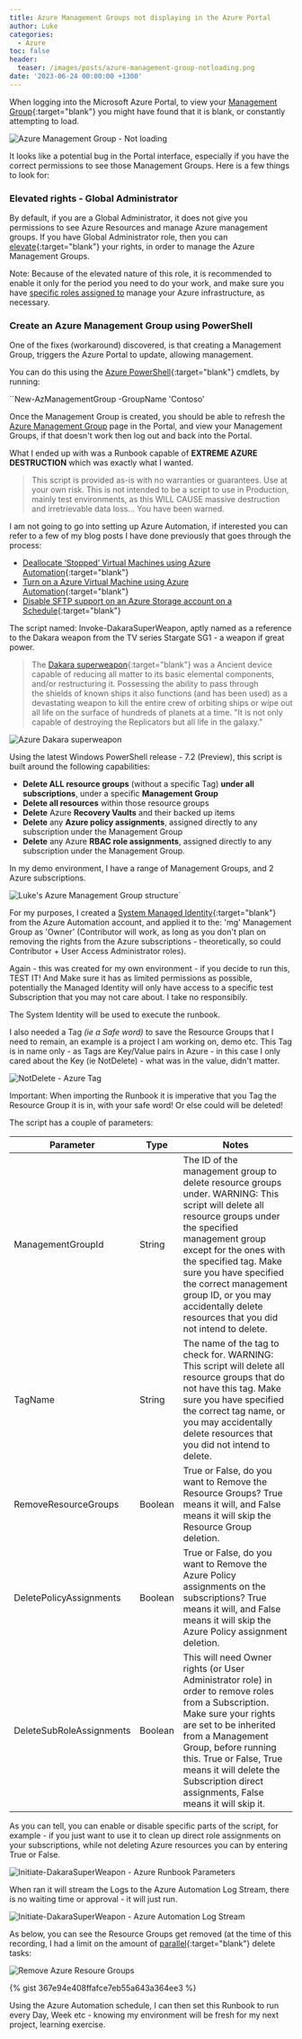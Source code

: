 ```yaml
---
title: Azure Management Groups not displaying in the Azure Portal
author: Luke
categories:
  - Azure
toc: false
header:
  teaser: /images/posts/azure-management-group-notloading.png
date: '2023-06-24 00:00:00 +1300'
---
```


When logging into the Microsoft Azure Portal, to view your [Management Group](https://learn.microsoft.com/azure/governance/management-groups/overview?WT.mc_id=AZ-MVP-5004796 "What are Azure management groups?"){:target="blank"} you might have found that it is blank, or constantly attempting to load.

![Azure Management Group - Not loading](/images/posts/azure-management-group-notloading.png "Azure Management Group - Not loading")

It looks like a potential bug in the Portal interface, especially  if you have the correct permissions to see those Management Groups. Here is a few things to look for:

### Elevated rights - Global Administrator

By default, if you are a Global Administrator, it does not give you permissions to see Azure Resources and manage Azure management groups.
If you have Global Administrator role, then you can [elevate](https://learn.microsoft.com/en-us/azure/role-based-access-control/elevate-access-global-admin?WT.mc_id=AZ-MVP-5004796#elevate-access-for-a-global-administrator){:target="blank"} your rights, in order to manage the Azure Management Groups.

Note: Because of the elevated nature of this role, it is recommended to enable it only for the period you need to do your work, and make sure you have [specific roles assigned to](https://learn.microsoft.com/azure/role-based-access-control/role-assignments-portal?WT.mc_id=AZ-MVP-5004796) manage your Azure infrastructure, as necessary.

### Create an Azure Management Group using PowerShell

One of the fixes (workaround) discovered, is that creating a Management Group, triggers the Azure Portal to update, allowing management.

You can do this using the [Azure PowerShell](https://learn.microsoft.com/powershell/azure/install-azure-powershell?view=azps-10.0.0&WT.mc_id=AZ-MVP-5004796){:target="blank"} cmdlets, by running:

``New-AzManagementGroup -GroupName 'Contoso'

Once the Management Group is created, you should be able to refresh the [Azure Management Group](https://portal.azure.com/#view/Microsoft_Azure_ManagementGroups/ManagementGroupBrowseBlade/%7E/MGBrowse_overview) page in the Portal, and view your Management Groups, if that doesn't work then log out and back into the Portal.





What I ended up with was a Runbook capable of **EXTREME AZURE DESTRUCTION** which was exactly what I wanted.

> This script is provided as-is with no warranties or guarantees. Use at your own risk. This is not intended to be a script to use in Production, mainly test environments, as this WILL CAUSE massive destruction and irretrievable data loss... You have been warned.

I am not going to go into setting up Azure Automation, if interested you can refer to a few of my blog posts I have done previously that goes through the process:

* [Deallocate ‘Stopped’ Virtual Machines using Azure Automation](https://luke.geek.nz/azure/deallocate-stopped-virtual-machines-using-azure-automation/ "Deallocate ‘Stopped’ Virtual Machines using Azure Automation"){:target="blank"}
* [Turn on a Azure Virtual Machine using Azure Automation](https://luke.geek.nz/azure/turn-on-a-azure-virtual-machine-using-azure-automation/ "Turn on a Azure Virtual Machine using Azure Automation"){:target="blank"}
* [Disable SFTP support on an Azure Storage account on a Schedule](https://luke.geek.nz/azure/disable-sftp-support-on-an-azure-storage-account-on-a-schedule/ "Disable SFTP support on an Azure Storage account on a Schedule"){:target="blank"}

The script named: Invoke-DakaraSuperWeapon, aptly named as a reference to the Dakara weapon from the TV series Stargate SG1 - a weapon if great power.

> The [Dakara superweapon](https://stargate.fandom.com/wiki/Dakara_superweapon){:target="blank"} was a Ancient device capable of reducing all matter to its basic elemental components, and/or restructuring it. Possessing the ability to pass through the shields of known ships it also functions (and has been used) as a devastating weapon to kill the entire crew of orbiting ships or wipe out all life on the surface of hundreds of planets at a time. "It is not only capable of destroying the Replicators but all life in the galaxy."

![Azure Dakara superweapon](/images/posts/CleanupyourUnwantedAzureResourcesonaSchedule.png "Azure Dakara superweapon")

Using the latest Windows PowerShell release - 7.2 (Preview), this script is built around the following capabilities:

* **Delete ALL resource groups** (without a specific Tag) **under all subscriptions**, under a specific **Management Group**
* **Delete all resources** within those resource groups
* **Delete** Azure **Recovery Vaults** and their backed up items
* **Delete** any **Azure policy assignments**, assigned directly to any subscription under the Management Group
* **Delete** any Azure **RBAC role assignments**, assigned directly to any subscription under the Management Group.

In my demo environment, I have a range of Management Groups, and 2 Azure subscriptions.

![Luke's Azure Management Group structure](/images/posts/VisualStudio_Luke_MG_Structure.png "Luke's Azure Management Group structure")\`

For my purposes, I created a [System Managed Identity](https://learn.microsoft.com/azure/automation/enable-managed-identity-for-automation?WT.mc_id=AZ-MVP-5004796 "Using a system-assigned managed identity for an Azure Automation account"){:target="blank"} from the Azure Automation account, and applied it to the: 'mg' Management Group as 'Owner' (Contributor will work, as long as you don't plan on removing the rights from the Azure subscriptions - theoretically, so could Contributor + User Access Administrator roles).

Again - this was created for my own environment - if you decide to run this, TEST IT! And Make sure it has as limited permissions as possible, potentially the Managed Identity will only have access to a specific test Subscription that you may not care about. I take no responsibily.

The System Identity will be used to execute the runbook.

I also needed a Tag *(ie a Safe word)* to save the Resource Groups that I need to remain, an example is a project I am working on, demo etc. This Tag is in name only - as Tags are Key/Value pairs in Azure - in this case I only cared about the Key (ie NotDelete) - what was in the value, didn't matter.

![NotDelete - Azure Tag](/images/posts/Initiate-DakaraSuperWeapon_SafeWord.png "NotDelete - Azure Tag")

Important: When importing the Runbook it is imperative that you Tag the Resource Group it is in, with your safe word! Or else could will be deleted!

The script has a couple of parameters:

| Parameter                | Type    | Notes                                                                                                                                                                                                                                                                                                                                           |
| ------------------------ | ------- | ----------------------------------------------------------------------------------------------------------------------------------------------------------------------------------------------------------------------------------------------------------------------------------------------------------------------------------------------- |
| ManagementGroupId        | String  | The ID of the management group to delete resource groups under. WARNING: This script will delete all resource groups under the specified management group except for the ones with the specified tag. Make sure you have specified the correct management group ID, or you may accidentally delete resources that you did not intend to delete. |
| TagName                  | String  | The name of the tag to check for. WARNING: This script will delete all resource groups that do not have this tag. Make sure you have specified the correct tag name, or you may accidentally delete resources that you did not intend to delete.                                                                                                |
| RemoveResourceGroups     | Boolean | True or False, do you want to Remove the Resource Groups? True means it will, and False means it will skip the Resource Group deletion.                                                                                                                                                                                                         |
| DeletePolicyAssignments  | Boolean | True or False, do you want to Remove the Azure Policy assignments on the subscriptions? True means it will, and False means it will skip the Azure Policy assignment deletion.                                                                                                                                                                  |
| DeleteSubRoleAssignments | Boolean | This will need Owner rights (or User Administrator role) in order to remove roles from a Subscription. Make sure your rights are set to be inherited from a Management Group, before running this. True or False, True means it will delete the Subscription direct assignments, False means it will skip it.                                   |

As you can tell, you can enable or disable specific parts of the script, for example - if you just want to use it to clean up direct role assignments on your subscriptions, while not deleting Azure resources you can by entering True or False.

![Initiate-DakaraSuperWeapon - Azure Runbook Parameters](/images/posts/Initiate-DakaraSuperWeapon_Parameters.png "Initiate-DakaraSuperWeapon - Azure Runbook Parameters")

When ran it will stream the Logs to the Azure Automation Log Stream, there is no waiting time or approval - it will just run.

![Initiate-DakaraSuperWeapon - Azure Automation Log Stream](/images/posts/Initiate-DakaraSuperWeapon_Delete.png "Initiate-DakaraSuperWeapon - Azure Automation Log Stream")

As below, you can see the Resource Groups get removed (at the time of this recording, I had a limit on the amount of [parallel](https://devblogs.microsoft.com/powershell/powershell-foreach-object-parallel-feature/?WT.mc_id=AZ-MVP-5004796 "PowerShell ForEach-Object Parallel Feature"){:target="blank"} delete tasks:

![Remove Azure Resoure Groups](/images/posts/Remove_AzResource.gif "Remove Azure Resoure Groups")

{% gist 367e94e408ffafce7eb55a643a364ee3 %}

Using the Azure Automation schedule, I can then set this Runbook to run every Day, Week etc - knowing my environment will be fresh for my next project, learning exercise.
